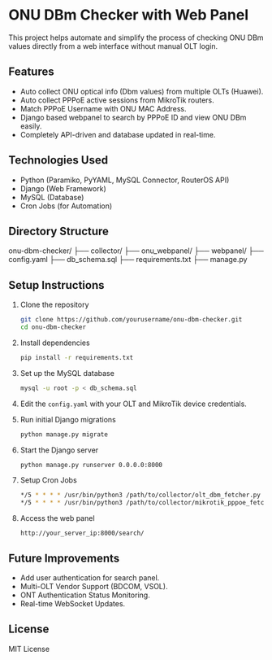 # ONU DBm Checker with Web Panel

This project helps automate and simplify the process of checking ONU DBm values directly from a web interface without manual OLT login.

## Features
- Auto collect ONU optical info (Dbm values) from multiple OLTs (Huawei).
- Auto collect PPPoE active sessions from MikroTik routers.
- Match PPPoE Username with ONU MAC Address.
- Django based webpanel to search by PPPoE ID and view ONU DBm easily.
- Completely API-driven and database updated in real-time.

## Technologies Used
- Python (Paramiko, PyYAML, MySQL Connector, RouterOS API)
- Django (Web Framework)
- MySQL (Database)
- Cron Jobs (for Automation)

## Directory Structure

onu-dbm-checker/ ├── collector/ ├── onu_webpanel/ ├── webpanel/ ├── config.yaml ├── db_schema.sql ├── requirements.txt ├── manage.py


## Setup Instructions

1. Clone the repository
    ```bash
    git clone https://github.com/yourusername/onu-dbm-checker.git
    cd onu-dbm-checker
    ```

2. Install dependencies
    ```bash
    pip install -r requirements.txt
    ```

3. Set up the MySQL database
    ```bash
    mysql -u root -p < db_schema.sql
    ```

4. Edit the `config.yaml` with your OLT and MikroTik device credentials.

5. Run initial Django migrations
    ```bash
    python manage.py migrate
    ```

6. Start the Django server
    ```bash
    python manage.py runserver 0.0.0.0:8000
    ```

7. Setup Cron Jobs
    ```bash
    */5 * * * * /usr/bin/python3 /path/to/collector/olt_dbm_fetcher.py
    */5 * * * * /usr/bin/python3 /path/to/collector/mikrotik_pppoe_fetcher.py
    ```

8. Access the web panel
    ```
    http://your_server_ip:8000/search/
    ```

## Future Improvements
- Add user authentication for search panel.
- Multi-OLT Vendor Support (BDCOM, VSOL).
- ONT Authentication Status Monitoring.
- Real-time WebSocket Updates.

## License
MIT License
